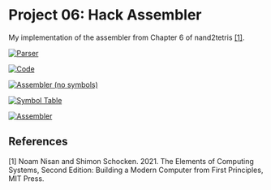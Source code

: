 # Project 06: Hack Assembler
My implementation of the assembler from Chapter 6 of nand2tetris [[1]](#1).

[![Parser](https://github.com/jeffreyflorek/nand2tetris/actions/workflows/test-project-06-parser.yml/badge.svg)](https://github.com/jeffreyflorek/nand2tetris/actions/workflows/test-project-06-parser.yml)

[![Code](https://github.com/jeffreyflorek/nand2tetris/actions/workflows/test-project-06-code.yml/badge.svg)](https://github.com/jeffreyflorek/nand2tetris/actions/workflows/test-project-06-code.yml)

[![Assembler (no symbols)](https://github.com/jeffreyflorek/nand2tetris/actions/workflows/test-project-06-assembler_nosym.yml/badge.svg)](https://github.com/jeffreyflorek/nand2tetris/actions/workflows/test-project-06-assembler_nosym.yml)

[![Symbol Table](https://github.com/jeffreyflorek/nand2tetris/actions/workflows/test-project-06-symbol.yml/badge.svg)](https://github.com/jeffreyflorek/nand2tetris/actions/workflows/test-project-06-symbol.yml)

[![Assembler](https://github.com/jeffreyflorek/nand2tetris/actions/workflows/test-project-06-assembler.yml/badge.svg)](https://github.com/jeffreyflorek/nand2tetris/actions/workflows/test-project-06-assembler.yml)

## References
<a id="1">[1]</a> Noam Nisan and Shimon Schocken. 2021. The Elements of Computing Systems, Second Edition: Building a Modern Computer from First Principles, MIT Press.
